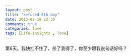 ```yaml
---
layout: post
title: "refused 6th day"
date: 2013-08-19 22:30
comments: true
categories: love
tags: [Life-insights , love]
---
```

第6天。我快扛不住了，杀了我得了，你至少跟我说句话好吗？
<!--more-->
